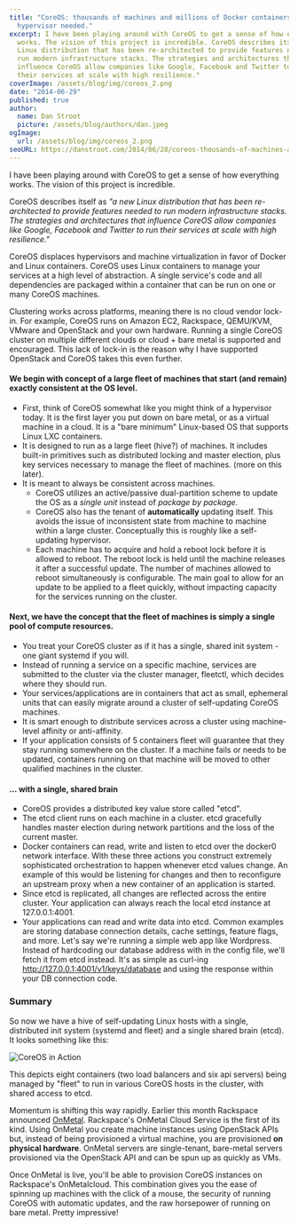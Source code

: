 ```yaml
---
title: "CoreOS: thousands of machines and millions of Docker containers... no
  hypervisor needed."
excerpt: I have been playing around with CoreOS to get a sense of how everything
  works. The vision of this project is incredible. CoreOS describes itself as "a new
  Linux distribution that has been re-architected to provide features needed to
  run modern infrastructure stacks. The strategies and architectures that
  influence CoreOS allow companies like Google, Facebook and Twitter to run
  their services at scale with high resilience."
coverImage: /assets/blog/img/coreos_2.png
date: "2014-06-29"
published: true
author:
  name: Dan Stroot
  picture: /assets/blog/authors/dan.jpeg
ogImage:
  url: /assets/blog/img/coreos_2.png
seoURL: https://danstroot.com/2014/06/28/coreos-thousands-of-machines-and-millions-of-docker-containers-no-hypervisor-needed/
---
```


I have been playing around with CoreOS to get a sense of how everything works. The vision of this project is incredible.

CoreOS describes itself as _"a new Linux distribution that has been re-architected to provide features needed to run modern infrastructure stacks. The strategies and architectures that influence CoreOS allow companies like Google, Facebook and Twitter to run their services at scale with high resilience."_

CoreOS displaces hypervisors and machine virtualization in favor of Docker and Linux containers. CoreOS uses Linux containers to manage your services at a high level of abstraction. A single service's code and all dependencies are packaged within a container that can be run on one or many CoreOS machines.

Clustering works across platforms, meaning there is no cloud vendor lock-in. For example, CoreOS runs on Amazon EC2, Rackspace, QEMU/KVM, VMware and OpenStack and your own hardware. Running a single CoreOS cluster on multiple different clouds or cloud + bare metal is supported and encouraged. This lack of lock-in is the reason why I have supported OpenStack and CoreOS takes this even further.

#### We begin with concept of a large fleet of machines that start (and remain) exactly consistent at the OS level.

- First, think of CoreOS somewhat like you might think of a hypervisor today. It is the first layer you put down on bare metal, or as a virtual machine in a cloud. It is a "bare minimum" Linux-based OS that supports Linux LXC containers.
- It is designed to run as a large fleet (hive?) of machines. It includes built-in primitives such as distributed locking and master election, plus key services necessary to manage the fleet of machines. (more on this later).
- It is meant to always be consistent across machines.
  - CoreOS utilizes an active/passive dual-partition scheme to update the OS as a _single unit_ instead of _package by package_.
  - CoreOS also has the tenant of **automatically** updating itself. This avoids the issue of inconsistent state from machine to machine within a large cluster. Conceptually this is roughly like a self-updating hypervisor.
  - Each machine has to acquire and hold a reboot lock before it is allowed to reboot. The reboot lock is held until the machine releases it after a successful update. The number of machines allowed to reboot simultaneously is configurable. The main goal to allow for an update to be applied to a fleet quickly, without impacting capacity for the services running on the cluster.

#### Next, we have the concept that the fleet of machines is simply a single pool of compute resources.

- You treat your CoreOS cluster as if it has a single, shared init system - one giant systemd if you will.
- Instead of running a service on a specific machine, services are submitted to the cluster via the cluster manager, fleetctl, which decides where they should run.
- Your services/applications are in containers that act as small, ephemeral units that can easily migrate around a cluster of self-updating CoreOS machines.
- It is smart enough to distribute services across a cluster using machine-level affinity or anti-affinity.
- If your application consists of 5 containers fleet will guarantee that they stay running somewhere on the cluster. If a machine fails or needs to be updated, containers running on that machine will be moved to other qualified machines in the cluster.

#### ... with a single, shared brain

- CoreOS provides a distributed key value store called "etcd".
- The etcd client runs on each machine in a cluster. etcd gracefully handles master election during network partitions and the loss of the current master.
- Docker containers can read, write and listen to etcd over the docker0 network interface. With these three actions you construct extremely sophisticated orchestration to happen whenever etcd values change. An example of this would be listening for changes and then to reconfigure an upstream proxy when a new container of an application is started.
- Since etcd is replicated, all changes are reflected across the entire cluster. Your application can always reach the local etcd instance at 127.0.0.1:4001.
- Your applications can read and write data into etcd. Common examples are storing database connection details, cache settings, feature flags, and more. Let's say we're running a simple web app like Wordpress. Instead of hardcoding our database address with in the config file, we'll fetch it from etcd instead. It's as simple as curl-ing http://127.0.0.1:4001/v1/keys/database and using the response within your DB connection code.

### Summary

So now we have a hive of self-updating Linux hosts with a single, distributed init system (systemd and fleet) and a single shared brain (etcd). It looks something like this:

![CoreOS in Action](/img/coreos-action.png)

This depicts eight containers (two load balancers and six api servers) being managed by "fleet" to run in various CoreOS hosts in the cluster, with shared access to etcd.

Momentum is shifting this way rapidly. Earlier this month Rackspace announced [OnMetal](https://www.rackspace.com/blog/onmetal-the-right-way-to-scale/). Rackspace's OnMetal Cloud Service is the first of its kind. Using OnMetal you create machine instances using OpenStack APIs but, instead of being provisioned a virtual machine, you are provisioned **on physical hardware**. OnMetal servers are single-tenant, bare-metal servers provisioned via the OpenStack API and can be spun up as quickly as VMs.

Once OnMetal is live, you'll be able to provision CoreOS instances on Rackspace's OnMetalcloud. This combination gives you the ease of spinning up machines with the click of a mouse, the security of running CoreOS with automatic updates, and the raw horsepower of running on bare metal. Pretty impressive!
